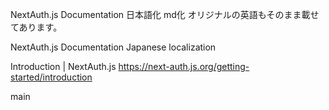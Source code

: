 NextAuth.js Documentation
日本語化 md化
オリジナルの英語もそのまま載せてあります。

NextAuth.js Documentation Japanese localization 

Introduction | NextAuth.js
https://next-auth.js.org/getting-started/introduction


main

